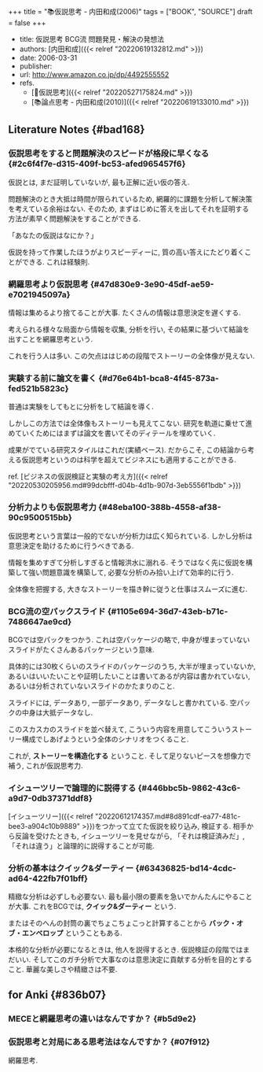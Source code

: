 +++
title = "📚仮説思考 - 内田和成(2006)"
tags = ["BOOK", "SOURCE"]
draft = false
+++

-   title: 仮説思考 BCG流 問題発見・解決の発想法
-   authors: [内田和成]({{< relref "20220619132812.md" >}})
-   date: 2006-03-31
-   publisher:
-   url: <http://www.amazon.co.jp/dp/4492555552>
-   refs.
    -   [📝仮説思考]({{< relref "20220527175824.md" >}})
    -   [📚論点思考 - 内田和成(2010)]({{< relref "20220619133010.md" >}})


## Literature Notes {#bad168}


### 仮説思考をすると問題解決のスピードが格段に早くなる {#2c6f4f7e-d315-409f-bc53-afed965457f6}

仮説とは, まだ証明していないが, 最も正解に近い仮の答え.

問題解決のとき大抵は時間が限られているため, 網羅的に課題を分析して解決策を考えている余裕はない. そのため, まずはじめに答えを出してそれを証明する方法が素早く問題解決をすることができる.

「あなたの仮説はなにか？」

仮説を持って作業したほうがよりスピーディーに, 質の高い答えにたどり着くことができる. これは経験則.


### 網羅思考より仮説思考 {#47d830e9-3e90-45df-ae59-e7021945097a}

情報は集めるより捨てることが大事. たくさんの情報は意思決定を遅くする.

考えられる様々な局面から情報を収集, 分析を行い, その結果に基づいて結論を出すことを網羅思考という.

これを行う人は多い. この欠点ははじめの段階でストーリーの全体像が見えない.


### 実験する前に論文を書く {#d76e64b1-bca8-4f45-873a-fed521b5823c}

普通は実験をしてもとに分析をして結論を導く.

しかしこの方法では全体像もストーリーも見えてこない. 研究を軌道に乗せて進めていくためにはまずは論文を書いてそのディテールを埋めていく.

成果がでている研究スタイルはこれだ(実績ベース). だからこそ, この結論から考える仮説思考というのは科学を超えてビジネスにも適用することができる.

ref. [ビジネスの仮説検証と実験の考え方]({{< relref "20220530205956.md#99dcbfff-d04b-4d1b-907d-3eb5556f1bdb" >}})


### 分析力よりも仮説思考力 {#48eba100-388b-4558-af38-90c9500515bb}

仮説思考という言葉は一般的でないが分析力は広く知られている. しかし分析は意思決定を助けるために行うべきである.

情報を集めすぎて分析しすぎると情報洪水に溺れる. そうではなく先に仮説を構築して強い問題意識を構築して, 必要な分析のみ拾い上げて効率的に行う.

全体像を把握する, 大きなストーリーを描き幹に従うと仕事はスムーズに進む.


### BCG流の空パックスライド {#1105e694-36d7-43eb-b71c-7486647ae9cd}

BCGでは空パックをつかう. これは空パッケージの略で, 中身が埋まっていないスライドがたくさんあるパッケージという意味.

具体的には30枚くらいのスライドのパッケージのうち, 大半が埋まっていないか, あるいはいいたいことや証明したいことは書いてあるが内容は書かれていない, あるいは分析されていないスライドのかたまりのこと.

スライドには, データあり, 一部データあり, データなしと書かれている. 空パックの中身は大抵データなし.

このスカスカのスライドを並べ替えて, こういう内容を用意してこういうストーリー構成でしあげようという全体のシナリオをつくること.

これが, **ストーリーを構造化する** ということ. そして足りないピースを想像力で補う, これが仮説思考力.


### イシューツリーで論理的に説得する {#446bbc5b-9862-43c6-a9d7-0db37371ddf8}

[イシューツリー]({{< relref "20220612174357.md#8d891cdf-ea77-481c-bee3-a904c10b9889" >}})をつかって立てた仮説を絞り込み, 検証する. 相手から反論を受けたときも, イシューツリーを見せながら, 「それは検証済みだ」, 「それは違う」と論理的に説得することが可能.


### 分析の基本はクイック&ダーティー {#63436825-bd14-4cdc-ad64-422fb7f01bff}

精緻な分析は必ずしも必要ない. 最も最小限の要素を急いでかんたんにやることが大事. これをBCGでは, **クイック&ダーティー** という.

またはそのへんの封筒の裏でちょこちょこっと計算することから **バック・オブ・エンベロップ** ということもある.

本格的な分析が必要になるときは, 他人を説得するとき. 仮説検証の段階ではまだいい. そしてこのガチ分析で大事なのは意思決定に貢献する分析を目的とすること. 華麗な美しさや精緻さは不要.


## for Anki {#836b07}


### MECEと網羅思考の違いはなんですか？ {#b5d9e2}


### 仮説思考と対局にある思考法はなんですか？ {#07f912}

網羅思考.
